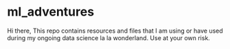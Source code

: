 # ml_adventures
Hi there, This repo contains resources and files that I am using or have used during my ongoing data science la la wonderland. Use at your own risk.
